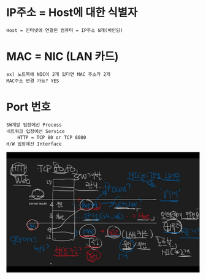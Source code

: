 # IP주소 = Host에 대한 식별자
    Host = 인터넷에 연결된 컴퓨터 = IP주소 N개(바인딩)

# MAC = NIC (LAN 카드)
    ex) 노트북에 NIC이 2개 있다면 MAC 주소가 2개
    MAC주소 변경 가능? YES

# Port 번호
    SW개발 입장에선 Process
    네트워크 입장에선 Service
        HTTP = TCP 80 or TCP 8080
    H/W 입장에선 Interface

![img](.\img\주소.jpg)
